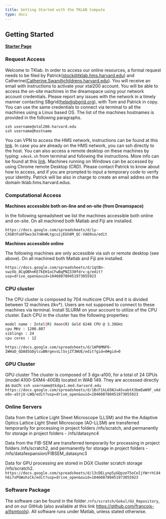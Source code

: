 ```yaml
---
title: Getting Started with the TKLAB Compute
type: docs
---
```


## Getting Started

[**Starter Page**](https://sites.google.com/tklab.hms.harvard.edu/tkdataprocessing/home/1-getting-started?authuser=0)

### Request Access

Welcome to TKlab. In order to access our online resources, a formal request needs to be filed by Patrick(stock@tklab.hms.harvard.edu) and Catherine(Catherine.Swan@childrens.harvard.edu). You will receive an email with instructions to activate your xtal200 account. You will be able to access the on-site machines in the dreamspace using your network account credentials. Please report any issues with the network in a timely manner contacting SBgrid(help@sbgrid.org), with Tom and Patrick in copy.
You can use the same credentials to connect via terminal to all the machines using a Linux based OS. The list of the machines hostnames is provided in the following paragraphs.

```
ssh username@xtal200.harvard.edu
ssh username@hostname
```

You can VPN to access the HMS network, instructions can be found at this [link](https://it.hms.harvard.edu/service/vpn). In case you are already on the HMS network, you can ssh directly to the host. You can also access a remote desktop on these machines by typing:
`xdesk.sh`
from terminal and following the instructions. More info can be found at this [link](https://sbgrid.org/corewiki/bch3-kirchhausen.md).
Machines running on Windows can be accessed by using Chrome remote Desktop (CRD). Please contact Patrick to know about how to access, and if you are prompted to input a temporary code to verify your identity.
Patrick will be also in charge to create an email addres on the domain tklab.hms.harvard.edus.

### Computational Access

**Machines accessible both on-line and on-site (from Dreamspace)**

In the following spreadsheet we list the machines accessible both online and on-site. On all machined both Matlab and Fiji are installed.

`https://docs.google.com/spreadsheets/d/1y-CXGBtFuOFbws3o7nWxWLtgcu1jEGh0M_QC-VAO9so/edit`

**Machines accessible online**

The following machines are only accessible via ssh or remote desktop (see above). On all machined both Matlab and Fiji are installed.

`https://docs.google.com/spreadsheets/d/1qtBn-swzXb_8CqOBhnKE7kEH1oCFwBqPNZ330fdrv-g/edit?usp=drive_open&ouid=104608780451973055923`

### CPU cluster

The CPU cluster is composed by 704 multicore CPUs and it is divided between 12 machines (tkv\*). Users are not supposed to connect to these machines via terminal. Install SLURM on your account to utilize of the CPU cluster. Each CPU in the cluster has the following properties:

```bash
model name : Intel(R) Xeon(R) Gold 6246 CPU @ 3.30GHz
cpu MHz : 1200.807
siblings : 24
cpu cores : 12
```

`https://docs.google.com/spreadsheets/d/1AP6MNF6-IWHaD_GDA85GDylcuBNrgevsLlSvjZf3WUE/edit?gid=0#gid=0`

### GPU Cluster

GPU cluster
The cluster is composed of 3 dgx-a100, for a total of 24 GPUs (model A100-SXM4-40GB) located in WAB 149. They are accessed directly as such:
`ssh username@tkdgx1.med.harvard.edu`
`https://docs.google.com/spreadsheets/d/1BcF1kL65NJvA5vabtX3bmEwW9F_vAde0x-aStjU-LWQ/edit?usp=drive_open&ouid=104608780451973055923`

### Online Servers

Data from the Lattice Light Sheet Microscope (LLSM) and the the Adaptive Optics Lattice Light Sheet Microscope (AO-LLSM) are transferred temporarily for processing in project folders /nfs/scratch, and permanently for storage in project folders - /nfs/datasync4

Data from the FIB-SEM are transferred temporarily for processing in project folders /nfs/scratch2, and permanently for storage in project folders - /nfs/data1expansion/FIBSEM_datasync3

Data for GPU processing are stored in DGX Cluster scratch storage /nfs/scratch2.
`https://docs.google.com/spreadsheets/d/13cDELynp5yGQpzeT5oCeIjYWrrhCd4h6i7xPGWuhzCk/edit?usp=drive_open&ouid=104608780451973055923`

### Software Package

The software can be found in the folder `/nfs/scratch/Gokul/GU_Repository`, and on our GitHub (also available at this link https://github.com/francois-a/llsmtools). All software runs under Matlab, unless stated otherwise.
